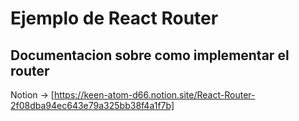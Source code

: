 # Ejemplo de React Router

## Documentacion sobre como implementar el router

Notion -> [https://keen-atom-d66.notion.site/React-Router-2f08dba94ec643e79a325bb38f4a1f7b]

